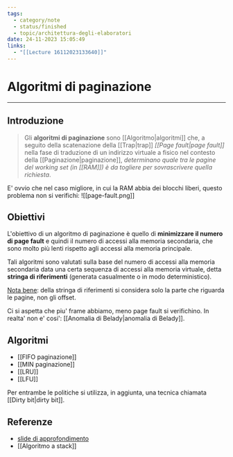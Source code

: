 ```yaml
---
tags:
  - category/note
  - status/finished
  - topic/architettura-degli-elaboratori
date: 24-11-2023 15:05:49
links:
  - "[[Lecture 16112023133640]]"
---
```

# Algoritmi di paginazione
---
## Introduzione
> Gli **algoritmi di paginazione** sono [[Algoritmo|algoritmi]] che, a seguito della scatenazione della [[Trap|trap]] _[[Page fault|page fault]]_ nella fase di traduzione di un indirizzo virtuale a fisico nel contesto della [[Paginazione|paginazione]], _determinano quale tra le pagine del working set (in [[RAM]]) è da togliere per sovrascrivere quella richiesta_.

E' ovvio che nel caso migliore, in cui la RAM abbia dei blocchi liberi, questo problema non si verifichi:
![[page-fault.png]]

## Obiettivi
L'obiettivo di un algoritmo di paginazione è quello di **minimizzare il numero di page fault** e quindi il numero di accessi alla memoria secondaria, che sono molto più lenti rispetto agli accessi alla memoria principale.

Tali algoritmi sono valutati sulla base del numero di accessi alla memoria secondaria data una certa sequenza di accessi alla memoria virtuale, detta **stringa di riferimenti** (generata casualmente o in modo deterministico).

<u>Nota bene</u>: della stringa di riferimenti si considera solo la parte che riguarda le pagine, non gli offset.

Ci si aspetta che piu' frame abbiamo, meno page fault si verifichino. In realta' non e' cosi': [[Anomalia di Belady|anomalia di Belady]].

## Algoritmi
- [[FIFO paginazione]]
- [[MIN paginazione]]
- [[LRU]]
- [[LFU]]

Per entrambe le politiche si utilizza, in aggiunta, una tecnica chiamata [[Dirty bit|dirty bit]].

## Referenze
- [slide di approfondimento](https://cs.unibg.it/gherardi/so2013/slides/10.pdf)
- [[Algoritmo a stack]]